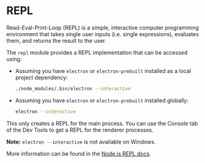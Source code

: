 # REPL

Read-Eval-Print-Loop (REPL) is a simple, interactive computer programming
environment that takes single user inputs (i.e. single expressions), evaluates
them, and returns the result to the user.

The `repl` module provides a REPL implementation that can be accessed using:

- Assuming you have `electron` or `electron-prebuilt` installed as a local
  project dependency:

  ```sh
  ./node_modules/.bin/electron --interactive
  ```

- Assuming you have `electron` or `electron-prebuilt` installed globally:

  ```sh
  electron --interactive
  ```

This only creates a REPL for the main process. You can use the Console
tab of the Dev Tools to get a REPL for the renderer processes.

**Note:** `electron --interactive` is not available on Windows.

More information can be found in the [Node.js REPL docs](https://nodejs.org/dist/latest/docs/api/repl.html).
